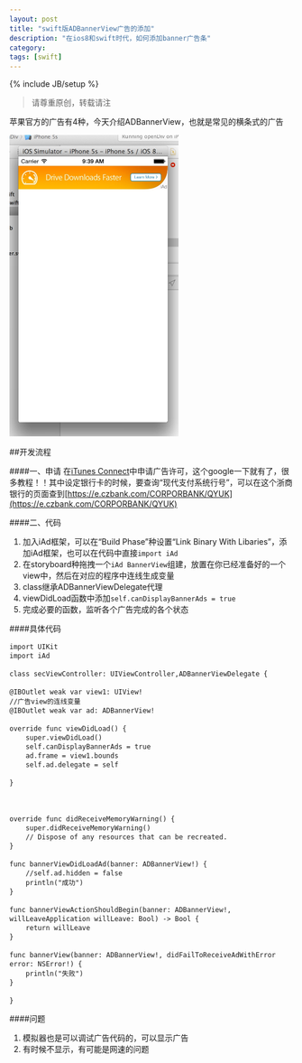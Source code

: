 ```yaml
---
layout: post
title: "swift版ADBannerView广告的添加"
description: "在ios8和swift时代，如何添加banner广告条"
category:
tags: [swift]
---
```

{% include JB/setup %}     
> 请尊重原创，转载请注

苹果官方的广告有4种，今天介绍ADBannerView，也就是常见的横条式的广告

<img src="https://raw.githubusercontent.com/arkulo56/arkulo56.github.com/master/images/adbanner/DA291179-F051-446C-812D-45777722507B.png" width="300" />


##开发流程

####一、申请
在[iTunes Connect](https://itunesconnect.apple.com/WebObjects/iTunesConnect.woa)中申请广告许可，这个google一下就有了，很多教程！！其中设定银行卡的时候，要查询“现代支付系统行号”，可以在这个浙商银行的页面查到[https://e.czbank.com/CORPORBANK/QYUK](https://e.czbank.com/CORPORBANK/QYUK)

####二、代码

1. 加入iAd框架，可以在“Build Phase”种设置“Link Binary With Libaries”，添加iAd框架，也可以在代码中直接`import iAd`
2. 在storyboard种拖拽一个`iAd BannerView`组建，放置在你已经准备好的一个view中，然后在对应的程序中连线生成变量
3. class继承ADBannerViewDelegate代理
4. viewDidLoad函数中添加`self.canDisplayBannerAds = true`
5. 完成必要的函数，监听各个广告完成的各个状态


####具体代码


	import UIKit
	import iAd

	class secViewController: UIViewController,ADBannerViewDelegate {

    @IBOutlet weak var view1: UIView!
    //广告view的连线变量
    @IBOutlet weak var ad: ADBannerView!
    
    override func viewDidLoad() {
        super.viewDidLoad()
        self.canDisplayBannerAds = true
        ad.frame = view1.bounds
        self.ad.delegate = self
        
    }
    
    
    
    override func didReceiveMemoryWarning() {
        super.didReceiveMemoryWarning()
        // Dispose of any resources that can be recreated.
    }
    
    func bannerViewDidLoadAd(banner: ADBannerView!) {
        //self.ad.hidden = false
        println("成功")
    }
    
    func bannerViewActionShouldBegin(banner: ADBannerView!, willLeaveApplication willLeave: Bool) -> Bool {
        return willLeave
    }
    
    func bannerView(banner: ADBannerView!, didFailToReceiveAdWithError error: NSError!) {
        println("失败")
    }
    
	}
	
	
####问题

1. 模拟器也是可以调试广告代码的，可以显示广告
2. 有时候不显示，有可能是网速的问题